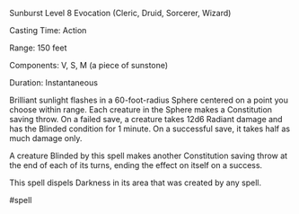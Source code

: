 Sunburst
Level 8 Evocation (Cleric, Druid, Sorcerer, Wizard)

Casting Time: Action

Range: 150 feet

Components: V, S, M (a piece of sunstone)

Duration: Instantaneous

Brilliant sunlight flashes in a 60-foot-radius Sphere centered on a point you choose within range. Each creature in the Sphere makes a Constitution saving throw. On a failed save, a creature takes 12d6 Radiant damage and has the Blinded condition for 1 minute. On a successful save, it takes half as much damage only.

A creature Blinded by this spell makes another Constitution saving throw at the end of each of its turns, ending the effect on itself on a success.

This spell dispels Darkness in its area that was created by any spell.

#spell